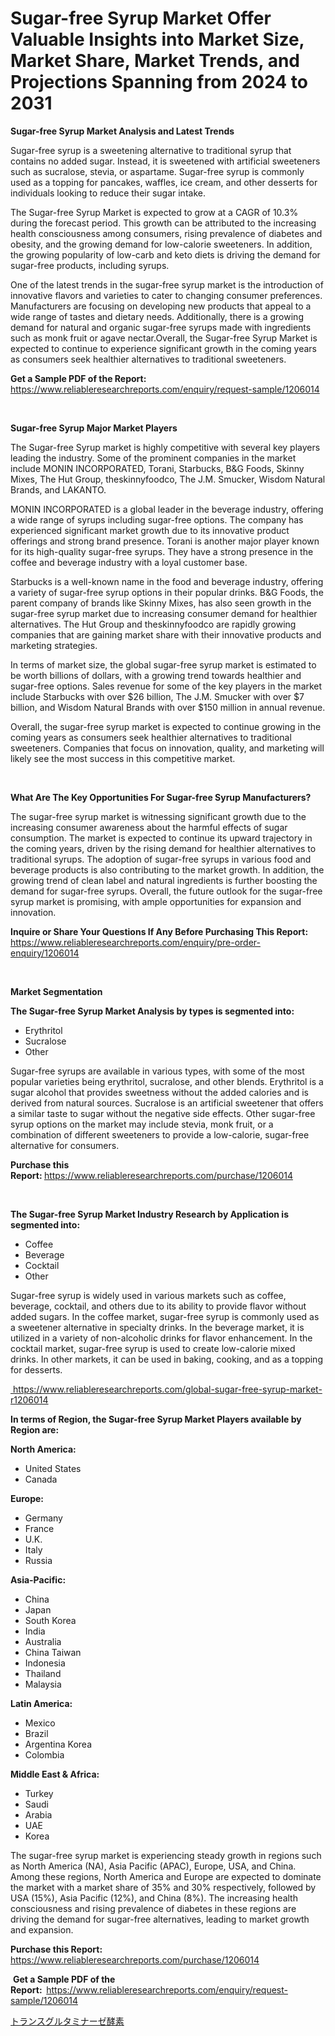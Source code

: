 <p><h1>Sugar-free Syrup Market Offer Valuable Insights into Market Size, Market Share, Market Trends, and Projections Spanning from 2024 to 2031</h1></p><p><strong>Sugar-free Syrup Market Analysis and Latest Trends</strong></p>
<p><p>Sugar-free syrup is a sweetening alternative to traditional syrup that contains no added sugar. Instead, it is sweetened with artificial sweeteners such as sucralose, stevia, or aspartame. Sugar-free syrup is commonly used as a topping for pancakes, waffles, ice cream, and other desserts for individuals looking to reduce their sugar intake.</p><p>The Sugar-free Syrup Market is expected to grow at a CAGR of 10.3% during the forecast period. This growth can be attributed to the increasing health consciousness among consumers, rising prevalence of diabetes and obesity, and the growing demand for low-calorie sweeteners. In addition, the growing popularity of low-carb and keto diets is driving the demand for sugar-free products, including syrups.</p><p>One of the latest trends in the sugar-free syrup market is the introduction of innovative flavors and varieties to cater to changing consumer preferences. Manufacturers are focusing on developing new products that appeal to a wide range of tastes and dietary needs. Additionally, there is a growing demand for natural and organic sugar-free syrups made with ingredients such as monk fruit or agave nectar.Overall, the Sugar-free Syrup Market is expected to continue to experience significant growth in the coming years as consumers seek healthier alternatives to traditional sweeteners.</p></p>
<p><strong>Get a Sample PDF of the Report:&nbsp;</strong> <a href="https://www.reliableresearchreports.com/enquiry/request-sample/1206014">https://www.reliableresearchreports.com/enquiry/request-sample/1206014</a></p>
<p>&nbsp;</p>
<p><strong>Sugar-free Syrup Major Market Players</strong></p>
<p><p>The Sugar-free Syrup market is highly competitive with several key players leading the industry. Some of the prominent companies in the market include MONIN INCORPORATED, Torani, Starbucks, B&G Foods, Skinny Mixes, The Hut Group, theskinnyfoodco, The J.M. Smucker, Wisdom Natural Brands, and LAKANTO.</p><p>MONIN INCORPORATED is a global leader in the beverage industry, offering a wide range of syrups including sugar-free options. The company has experienced significant market growth due to its innovative product offerings and strong brand presence. Torani is another major player known for its high-quality sugar-free syrups. They have a strong presence in the coffee and beverage industry with a loyal customer base.</p><p>Starbucks is a well-known name in the food and beverage industry, offering a variety of sugar-free syrup options in their popular drinks. B&G Foods, the parent company of brands like Skinny Mixes, has also seen growth in the sugar-free syrup market due to increasing consumer demand for healthier alternatives. The Hut Group and theskinnyfoodco are rapidly growing companies that are gaining market share with their innovative products and marketing strategies.</p><p>In terms of market size, the global sugar-free syrup market is estimated to be worth billions of dollars, with a growing trend towards healthier and sugar-free options. Sales revenue for some of the key players in the market include Starbucks with over $26 billion, The J.M. Smucker with over $7 billion, and Wisdom Natural Brands with over $150 million in annual revenue.</p><p>Overall, the sugar-free syrup market is expected to continue growing in the coming years as consumers seek healthier alternatives to traditional sweeteners. Companies that focus on innovation, quality, and marketing will likely see the most success in this competitive market.</p></p>
<p>&nbsp;</p>
<p><strong>What Are The Key Opportunities For Sugar-free Syrup Manufacturers?</strong></p>
<p><p>The sugar-free syrup market is witnessing significant growth due to the increasing consumer awareness about the harmful effects of sugar consumption. The market is expected to continue its upward trajectory in the coming years, driven by the rising demand for healthier alternatives to traditional syrups. The adoption of sugar-free syrups in various food and beverage products is also contributing to the market growth. In addition, the growing trend of clean label and natural ingredients is further boosting the demand for sugar-free syrups. Overall, the future outlook for the sugar-free syrup market is promising, with ample opportunities for expansion and innovation.</p></p>
<p><strong>Inquire or Share Your Questions If Any Before Purchasing This Report:</strong> <a href="https://www.reliableresearchreports.com/enquiry/pre-order-enquiry/1206014">https://www.reliableresearchreports.com/enquiry/pre-order-enquiry/1206014</a></p>
<p>&nbsp;</p>
<p><strong>Market Segmentation</strong></p>
<p><strong>The Sugar-free Syrup Market Analysis by types is segmented into:</strong></p>
<p><ul><li>Erythritol</li><li>Sucralose</li><li>Other</li></ul></p>
<p><p>Sugar-free syrups are available in various types, with some of the most popular varieties being erythritol, sucralose, and other blends. Erythritol is a sugar alcohol that provides sweetness without the added calories and is derived from natural sources. Sucralose is an artificial sweetener that offers a similar taste to sugar without the negative side effects. Other sugar-free syrup options on the market may include stevia, monk fruit, or a combination of different sweeteners to provide a low-calorie, sugar-free alternative for consumers.</p></p>
<p><strong>Purchase this Report:&nbsp;</strong><a href="https://www.reliableresearchreports.com/purchase/1206014">https://www.reliableresearchreports.com/purchase/1206014</a></p>
<p>&nbsp;</p>
<p><strong>The Sugar-free Syrup Market Industry Research by Application is segmented into:</strong></p>
<p><ul><li>Coffee</li><li>Beverage</li><li>Cocktail</li><li>Other</li></ul></p>
<p><p>Sugar-free syrup is widely used in various markets such as coffee, beverage, cocktail, and others due to its ability to provide flavor without added sugars. In the coffee market, sugar-free syrup is commonly used as a sweetener alternative in specialty drinks. In the beverage market, it is utilized in a variety of non-alcoholic drinks for flavor enhancement. In the cocktail market, sugar-free syrup is used to create low-calorie mixed drinks. In other markets, it can be used in baking, cooking, and as a topping for desserts.</p></p>
<p><a href="https://www.reliableresearchreports.com/global-sugar-free-syrup-market-r1206014">&nbsp;https://www.reliableresearchreports.com/global-sugar-free-syrup-market-r1206014</a></p>
<p><strong>In terms of Region, the Sugar-free Syrup Market Players available by Region are:</strong></p>
<p>
    <p> <strong> North America: </strong>
        <ul>
            <li>United States</li>
            <li>Canada</li>
        </ul>
        </p> 
    <p> <strong> Europe: </strong>
        <ul>
            <li>Germany</li>
            <li>France</li>
            <li>U.K.</li>
            <li>Italy</li>
            <li>Russia</li>
        </ul>
        </p> 
    <p> <strong> Asia-Pacific: </strong>
        <ul>
            <li>China</li>
            <li>Japan</li>
            <li>South Korea</li>
            <li>India</li>
            <li>Australia</li>
            <li>China Taiwan</li>
            <li>Indonesia</li>
            <li>Thailand</li>
            <li>Malaysia</li>
        </ul>
        </p> 
    <p> <strong> Latin America: </strong>
        <ul>
            <li>Mexico</li>
            <li>Brazil</li>
            <li>Argentina Korea</li>
            <li>Colombia</li>
        </ul>
        </p> 
    <p> <strong> Middle East & Africa: </strong>
        <ul>
            <li>Turkey</li>
            <li>Saudi</li>
            <li>Arabia</li>
            <li>UAE</li>
            <li>Korea</li>
        </ul>
    </p>
    </p>
<p><p>The sugar-free syrup market is experiencing steady growth in regions such as North America (NA), Asia Pacific (APAC), Europe, USA, and China. Among these regions, North America and Europe are expected to dominate the market with a market share of 35% and 30% respectively, followed by USA (15%), Asia Pacific (12%), and China (8%). The increasing health consciousness and rising prevalence of diabetes in these regions are driving the demand for sugar-free alternatives, leading to market growth and expansion.</p></p>
<p><strong>Purchase this Report: </strong><a href="https://www.reliableresearchreports.com/purchase/1206014">https://www.reliableresearchreports.com/purchase/1206014</a></p>
<p>&nbsp;<strong>Get a Sample PDF of the Report:&nbsp;&nbsp;</strong><a href="https://www.reliableresearchreports.com/enquiry/request-sample/1206014">https://www.reliableresearchreports.com/enquiry/request-sample/1206014</a></p>
<p><strong></strong></p>
<p><p><a href="https://medium.com/@ferneconroy11/%E3%83%88%E3%83%A9%E3%83%B3%E3%82%B9%E3%82%B0%E3%83%AB%E3%82%BF%E3%83%9F%E3%83%8A%E3%83%BC%E3%82%BC%E9%85%B5%E7%B4%A0%E5%B8%82%E5%A0%B4-%E7%AB%B6%E4%BA%89%E5%88%86%E6%9E%90-%E5%B8%82%E5%A0%B4%E5%8B%95%E5%90%91-2031%E5%B9%B4%E3%81%BE%E3%81%A7%E3%81%AE%E4%BA%88%E6%B8%AC-f2d0dd0457f2">トランスグルタミナーゼ酵素</a></p></p>